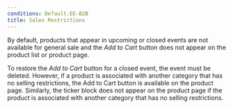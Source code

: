 ```yaml
---
conditions: Default.EE-B2B
title: Sales Restrictions
---
```


By default, products that appear in upcoming or closed events are not available for general sale and the _Add to Cart_ button does not appear on the product list or product page.

To restore the _Add to Cart_ button for a closed event, the event must be deleted. However, if a product is associated with another category that has no selling restrictions, the Add to Cart button is available on the product page. Similarly, the ticker block does not appear on the product page if the product is associated with another category that has no selling restrictions.
